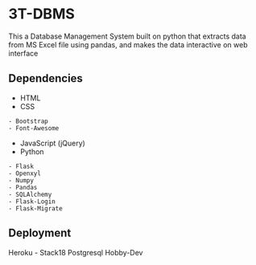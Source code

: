 # 3T-DBMS
This a Database Management System built on python that extracts data from MS Excel file using pandas, and makes the data interactive on web interface 

## Dependencies
- HTML
- CSS
```
- Bootstrap
- Font-Awesome
```
- JavaScript (jQuery)
- Python
```
- Flask
- Openxyl
- Numpy
- Pandas
- SQLAlchemy
- Flask-Login
- Flask-Migrate
```

## Deployment
Heroku - Stack18
Postgresql Hobby-Dev
